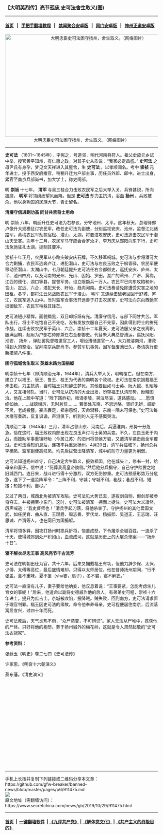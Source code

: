 ### 【大明英烈传】亮节孤忠 史可法舍生取义(图)
------------------------

#### [首页](https://github.com/gfw-breaker/banned-news/blob/master/README.md) &nbsp;&nbsp;|&nbsp;&nbsp; [手把手翻墙教程](https://github.com/gfw-breaker/guides/wiki) &nbsp;&nbsp;|&nbsp;&nbsp; [禁闻聚合安卓版](https://github.com/gfw-breaker/bn-android) &nbsp;&nbsp;|&nbsp;&nbsp; [网门安卓版](https://github.com/oGate2/oGate) &nbsp;&nbsp;|&nbsp;&nbsp; [神州正道安卓版](https://github.com/SzzdOgate/update) 



<div class="article_right" style="fone-color:#000">
 <p style="text-align:center">
  <img alt="大明忠臣史可法困守扬州，舍生取义。（网络图片）" src="http://img2.secretchina.com/pic/2019/10-24/p2547661a284859165-ss.jpg" style="height:337px; width:600px"/>
  <br>
   大明忠臣史可法困守扬州，舍生取义。（网络图片）
   <span id="hideid" name="hideid" style="color:red;display:none;">
    <span href="https://www.secretchina.com">
    </span>
   </span>
  </br>
 </p>
 <div id="txt-mid1-t21-2017">
  

---


  </div>
 </div>
 <p>
  <strong>
   <span href="https://www.secretchina.com/news/gb/tag/史可法" target="_blank">
    史可法
   </span>
  </strong>
  （1601～1645年），字宪之，号道邻，明代河南祥符人。祖父史应元乡试中举，授官黄平知州，有仁惠之政。对其子史从质说：“我家必定昌盛。”
  <strong>
   史可法
  </strong>
  之母尹氏有身孕，梦见文天祥进入其屋舍，生
  <strong>
   史可法
  </strong>
  。以孝顺闻名。考中
  <strong>
   崇祯
  </strong>
  元年进士，授予西安府推官，稍稍升迁为户部主事，历任员外郎、郎中。进士出身，累官至南京兵部尚书，加大学士，称史阁部。
  <span id="hideid" name="hideid" style="color:red;display:none;">
   <span href="https://www.secretchina.com">
   </span>
  </span>
 </p>
 <p>
  明
  <strong>
   崇祯
  </strong>
  十七年，
  <strong>
   <span href="https://www.secretchina.com/news/gb/tag/清军" target="_blank">
    清军
   </span>
  </strong>
  与吴三桂合力击败农民军之后大举入关，兵锋甚锐，所向披靡，
  <strong>
   明军
  </strong>
  将领纷纷望风而降。但是
  <strong>
   史可法
  </strong>
  却力主抗清，浴血
  <strong>
   扬州
  </strong>
  ，兵败被杀。他以身殉国的民族大节，青史留名。
 </p>
 <p>
  <strong>
   清廉守信进剿功高 同甘共苦将士用命
  </strong>
 </p>
 <p>
  明
  <span href="https://www.secretchina.com/news/gb/tag/崇祯" target="_blank">
   崇祯
  </span>
  八年，朝廷升任史可法为右参议，分守池州、太平。这年秋天，总理侍郎卢像升大规模征讨农民军，改任史可法为副使，分别巡视安庆、池州，监督江北诸路军。黄梅农民军劫掠宿松、潜山、太湖，将要进攻安庆，史可法追击农民军于潜山天堂寨。次年十二月，农民军马守应会合罗汝才、李万庆从郧阳向东下行，史可法急驰驻扎太湖，扼制其要冲。
 </p>
 <p>
  崇祯十年正月，农民军从小路突破安庆石牌，不久移军桐城。史可法与参将潘可大合力剿捕，农民军逃奔卢江，进犯潜山，史可法与左良玉败之于枫香驿，农民军便移动至潜山、太湖山中。七月朝廷提升史可法任右佥都御史，巡抚安庆、庐州、太平、池州四府，以及河南的光州、光山、固始、罗田，湖广的蕲州、广济、黄梅，江西的德化、湖口等县，提督军务，设立限额兵一万人。农民军已向东攻陷和州、含山、定远、六合，进犯天长、盱眙，趋向河南。史可法奏请免除遭受灾害之地的田租。冬季，部将汪云凤战败农民军于潜山，
  <span href="https://www.secretchina.com/news/gb/tag/明军" target="_blank">
   明军
  </span>
  又连续击破老回回于舒城、庐江，农民军逃入山中。当时监军佥事汤开远善于打击农民军，史可法向东向西驰军抵御敌军，农民军稍躲其锋芒。
 </p>
 <p>
  史可法短小精悍，面貌黝黑，双目却烁烁有光。清廉守信用，与部下同甘共苦。军队出行，将士不吃饱自己不先吃，没有发放衣服自己不先穿，因此得到将士的拚死作战。连续击败农民军于英山、六合。崇祯十二年夏天，史可法服父亲之丧离职。服满回朝，起用为户部右侍郎兼任右佥都御史。代替朱大典总督漕运，巡抚凤阳、淮安、
  <span href="https://www.secretchina.com/news/gb/tag/扬州" target="_blank">
   扬州
  </span>
  ，弹劾罢免督粮道官三人，增设漕储道官一人，大力疏濬南河，漕政得到大的整治。官拜南京兵部尚书，参赞军机事务。因军备废弛已久，奏请执行更新措施八件事。
 </p>
 <p>
  <strong>
   困守孤城舍生取义 英雄末路为国捐躯
  </strong>
 </p>
 <p>
  明崇祯十七年（即清顺治元年，1644年），清兵大举入关，明朝覆亡。但在南方，建立了以福王、唐王、鲁王、桂王为代表的南明各个政权。史可法在南京拥戴福王朱由崧，力主抗清，当时福王只知醉生梦死，其他要臣如马士英、阮大铖、孔昭等人，又互相倾轧。当时，史可法从抗清的大业出发，盼望福王认清形势，励精图治。他在上疏中写道：“陛下践祚初，祗谒孝陵，哭泣尽哀，道路感动。……愿慎终如始，……战兢惕厉，无时怠荒……。若晏处东南，不思远略，贤奸无辨，威断不灵，老成投簪，豪杰裹足，祖宗怨恫，天命潜移，东南一隅未可保也。”史可法每次缮写奏疏，反复讽诵，声泪俱下，听到的人无不感慨哭泣。
 </p>
 <p>
  清顺治二年（1645年）三月，清军占领山东、河南后，兵逼淮南，形势十分危急。恰在这时，福王政权内部出现左良玉声讨马士英的兵变。不久，左良玉死于内战，而援助军事重镇盱眙（今属江苏）的泗州将领侯方岩，又遭清军袭击而全军覆没。史可法得知消息后，连夜率兵重返扬州。4月20日，清军兵临城下，扬州总兵李栖凤、监军副使高岐凤，均先后拔营出降清军，城中的防守力量更为削弱。
 </p>
 <p>
  史可法知道扬州难守，自己决定舍生取义，报效祖国。他在城头上，修书一封，给母亲和妻子。信中说：“死葬我高皇帝陵侧。”然后他分兵据守，自己守护险要之地旧城西门。连日来，战斗进行得十分激烈，双方死伤惨重。史可法预感形势万分危急，遂下了一道监阵军令：“上阵不利，守城；守城不利，巷战；巷战不利，短接；短接不利，自尽。”
 </p>
 <p>
  又过了两日，城西北角被清军攻陷。史可法见大势已去，遂拔剑自刎，但剑却被参将夺去，并被拥至小东门。这时，史可法被清军一拥而上捉住。史可法大义凛然，厉声喊道：“我史督师也！”清兵手起刀落，将他杀害了。守护扬州的其他爱国文武，如任民育、曲从直、王瓒爵、周志畏、罗伏龙、杨振熙、吴道正、王志瑞、汪思诚、卢渭等人，也在同日为国捐躯。
 </p>
 <p>
  清军将领多铎，因攻打扬州时损兵折将，恼羞成怒，下令屠杀全城百姓，一连杀了十天，使得城郊到处尸积如山，血流成河，这就是历史上的大屠杀惨案——“扬州十日”。
 </p>
 <p>
  <strong>
   寝不解衣尽忠王事 高风亮节千古流芳
  </strong>
 </p>
 <p>
  史可法在明朝出仕为官，共十六年，后来又拥戴福王有功，但他力辞少保、太保、少傅、太傅等高位，最后盛情难却，只得以太师居位。他在督师扬州期间，“行不张盖，食不重味，夏不箑（sha霎，扇子），冬不裘，寝不解衣。”
 </p>
 <p>
  史可法一直没有儿子，妻子要给他纳妾，他叹息着说：“王事要紧，怎能考虑生儿育女的事呢！”后来，他遣命以副将史德威作他的后人。有弟弟史可程，崇祯十六年进士，提升为庶吉士。京城被攻陷，投降贼。贼失败，回到南方，史可法请求置于理官判罪。福王因史可法的缘故，命令他奉养母亲。史可程便居住南京，后流落寓居宜兴，过四十年而死。
 </p>
 <p>
  史可法死后，天气炎热不雨，“众尸蒸变，不可辨识”。家人无法从尸堆中，拣获他的尸体，只好将他的袍笏，葬于扬州城外的梅花岭，这就是令人肃然起敬的“史可法衣冠冢”。
 </p>
 <p>
  <strong>
   参考资料：
  </strong>
 </p>
 <p>
  张廷玉《明史》卷二七四《史可法传》
 </p>
 <p>
  许家恩，《明宫十六朝演义》
 </p>
 <p>
  蔡东藩，《清史演义》
  <center>
   <div>
    <div id="txt-mid2-t22-2017" style="display: block;  height: 280px;  overflow: hidden;">
     <div id="SC-21">
     </div>
    </div>
   </div>
  </center>
 </p>
</div>

<hr/>
手机上长按并复制下列链接或二维码分享本文章：<br/>
https://github.com/gfw-breaker/banned-news/blob/master/pages/p6/911475.md <br/>
<a href='https://github.com/gfw-breaker/banned-news/blob/master/pages/p6/911475.md'><img src='https://github.com/gfw-breaker/banned-news/blob/master/pages/p6/911475.md.png'/></a> <br/>
原文地址（需翻墙访问）：https://www.secretchina.com/news/gb/2019/10/29/911475.html


------------------------
#### [首页](https://github.com/gfw-breaker/banned-news/blob/master/README.md) &nbsp;|&nbsp; [一键翻墙软件](https://github.com/gfw-breaker/nogfw/blob/master/README.md) &nbsp;| [《九评共产党》](https://github.com/gfw-breaker/9ping.md/blob/master/README.md#九评之一评共产党是什么) | [《解体党文化》](https://github.com/gfw-breaker/jtdwh.md/blob/master/README.md) | [《共产主义的终极目的》](https://github.com/gfw-breaker/gczydzjmd.md/blob/master/README.md)


<img src='http://gfw-breaker.win/banned-news/pages/p6/911475.md' width='0px' height='0px'/>